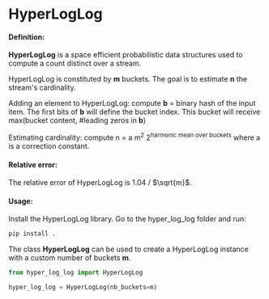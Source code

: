 # HyperLogLog

#### Definition:

__HyperLogLog__ is a space efficient probabilistic data structures used to compute a 
count distinct over a stream.

HyperLogLog is constituted by __m__ buckets. The goal is to estimate __n__ the 
stream's cardinality.


Adding an element to HyperLogLog: compute __b__ = binary hash of the input item.
The first bits of __b__ will define the bucket index. This bucket will receive 
max(bucket content, #leading zeros in __b__)

Estimating cardinality: compute n = a  m<sup>2</sup> 2<sup>harmonic mean over 
buckets</sup> where a is a correction constant.


#### Relative error:
The relative error of HyperLogLog is 1.04 / $\sqrt{m}$.


#### Usage:
Install the HyperLogLog library. Go to the hyper_log_log folder and run:
```bash
pip install .
```

The class __HyperLogLog__ can be used to create a HyperLogLog instance with a custom 
number of buckets __m__.

```python
from hyper_log_log import HyperLogLog

hyper_log_log = HyperLogLog(nb_buckets=m)
```
